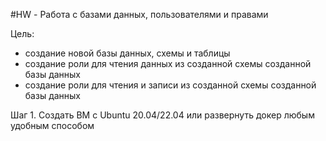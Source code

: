 #HW - Работа с базами данных, пользователями и правами

Цель:
- создание новой базы данных, схемы и таблицы
- создание роли для чтения данных из созданной схемы созданной базы данных
- создание роли для чтения и записи из созданной схемы созданной базы данных

Шаг 1. Создать ВМ с Ubuntu 20.04/22.04 или развернуть докер любым удобным способом
